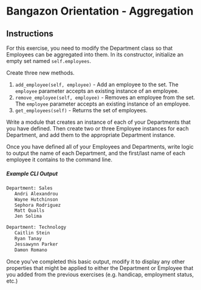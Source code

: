 # Bangazon Orientation - Aggregation

## Instructions

For this exercise, you need to modify the Department class so that Employees can be aggregated into them. In its constructor, initialize an empty set named `self.employees`.

Create three new methods.

1. `add_employee(self, employee)` - Add an employee to the set. The `employee` parameter accepts an existing instance of an employee.
1. `remove_employee(self, employee)` - Removes an employee from the set. The `employee` parameter accepts an existing instance of an employee.
1. `get_employees(self)` - Returns the set of employees.

Write a module that creates an instance of each of your Departments that you have defined. Then create two or three Employee instances for each Department, and add them to the appropriate Department instance.

Once you have defined all of your Employees and Departments, write logic to output the name of each Department, and the first/last name of each employee it contains to the command line.

##### Example CLI Output

```bash
Department: Sales
   Andri Alexandrou
   Wayne Hutchinson
   Sephora Rodriguez
   Matt Qualls
   Jen Solima

Department: Technology
   Caitlin Stein
   Ryan Tanay
   Jessawynn Parker
   Damon Romano
```

Once you've completed this basic output, modify it to display any other properties that might be applied to either the Department or Employee that you added from the previous exercises (e.g. handicap, employment status, etc.)